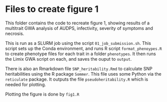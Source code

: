 # Files to create figure 1

This folder contains the code to recreate figure 1, showing results of a multitrait GWA analysis of AUDPS, infectivity, severity of symptoms and necrosis.

This is run as a SLURM job using the script `01_job_submission.sh`. This script sets up the Conda environment, and runs R script `format_phenoypes.R` to create phenotype files for each trait in a folder `phenotypes`. It then runs the Limix GWA script on each, and saves the ouput to `output`.

There is also an Rmarkdown file `SNP_heritability.Rmd` to calculate SNP heritabilities using the R package `Sommer`. This file uses some Python via the `reticulate` package. It outputs the file `pseudoheritability.R` which is needed for plotting.

Plotting the figure is done by `fig1.R`